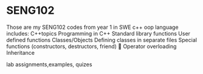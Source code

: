 # SENG102
Those are my SENG102 codes from year 1 in SWE c++ oop language
includes:
C++topics
Programming in C++
Standard library functions
User defined functions
Classes/Objects
Defining classes in separate files
Special functions (constructors, destructors, friend)  Operator overloading
Inheritance

lab assignments,examples, quizes
